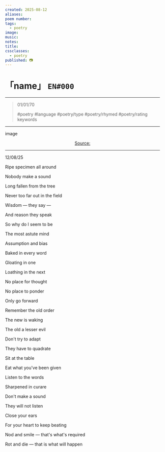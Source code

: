 ```yaml
---
created: 2025-08-12
aliases:
poem number:
tags:
  - poetry
image:
music:
notes:
title:
cssclasses:
  - poetry
published: 📷
---
```

# 「name」 `EN#000`

---

> 01/01/70
>  
> #poetry
> #language
> #poetry/type
> #poetry/rhymed
> #poetry/rating
> keywords

---

image

<center class="img_caption"><a href="https://" class="source-link">Source: </a></center>

---

12/08/25

Ripe specimen all around

Nobody make a sound

Long fallen from the tree

Never too far out in the field

Wisdom — they say —

And reason they speak

So why do I seem to be

The most astute mind

Assumption and bias

Baked in every word

Gloating in one

Loathing in the next

No place for thought

No place to ponder

Only go forward

Remember the old order 

The new is waking

The old a lesser evil

Don't try to adapt

They have to quadrate

  

Sit at the table

Eat what you've been given

Listen to the words

Sharpened in curare

Don't make a sound

They will not listen

Close your ears

For your heart to keep beating 

Nod and smile — that's what's required

Rot and die — that is what will happen